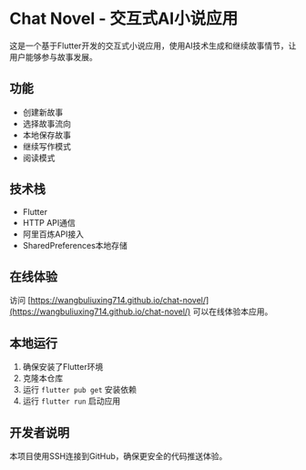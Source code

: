 # Chat Novel - 交互式AI小说应用

这是一个基于Flutter开发的交互式小说应用，使用AI技术生成和继续故事情节，让用户能够参与故事发展。

## 功能

- 创建新故事
- 选择故事流向
- 本地保存故事
- 继续写作模式
- 阅读模式

## 技术栈

- Flutter
- HTTP API通信
- 阿里百炼API接入
- SharedPreferences本地存储

## 在线体验

访问 [https://wangbuliuxing714.github.io/chat-novel/](https://wangbuliuxing714.github.io/chat-novel/) 可以在线体验本应用。

## 本地运行

1. 确保安装了Flutter环境
2. 克隆本仓库
3. 运行 `flutter pub get` 安装依赖
4. 运行 `flutter run` 启动应用

## 开发者说明

本项目使用SSH连接到GitHub，确保更安全的代码推送体验。
